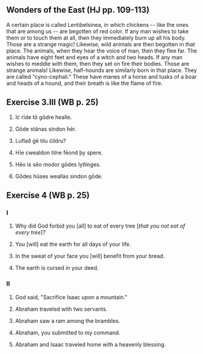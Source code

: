 ## Wonders of the East (HJ pp. 109-113)

A certain place is called Lentibelsinea, in which chickens -- like the ones that are among us -- are begotten of red color. If any man wishes to take them or to touch them at all, then they immediately burn up all his body. Those are a strange magic! Likewise, wild animals are then begotten in that place. The animals, when they hear the voice of man, then they flee far. The animals have eight feet and eyes of a witch and two heads. If any man wishes to meddle with them, then they set on fire their bodies. Those are strange animals! Likewise, half-hounds are similarly born in that place. They are called "cyno-cephali." These have manes of a horse and tusks of a boar and heads of a hound, and their breath is like the flame of fire.

## Exercise 3.III (WB p. 25)

1. Iċ rīde tō gōdre healle.

2. Gōde stānas sindon hēr.

3. Luflað ġē tilu ċildru?

4. Hīe cwealdon tilne fēond þy spere.

5. Hēo is sēo modor gōdes lytlinges.

6. Gōdes hūses weallas sindon gōde.

## Exercise 4 (WB p. 25)

### I

1. Why did God forbid you [all] to eat of every tree [_that you not eat of every tree_]?

2. You [will] eat the earth for all days of your life.

3. In the sweat of your face you [will] benefit from your bread.

4. The earth is cursed in your deed.

### II

1. God said, "Sacrifice Isaac upon a mountain."

2. Abraham traveled with two servants.

3. Abraham saw a ram among the brambles.

4. Abraham, you submitted to my command.

5. Abraham and Isaac traveled home with a heavenly blessing.
